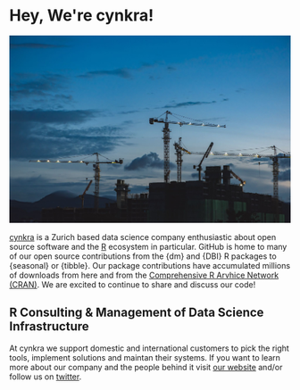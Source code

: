 # Hey, We're cynkra! 

<p align="center">
  <img width="1200px" alt="We're cynkra - development construction site jpg" src="docs/src/readme.jpeg">
</p>

[cynkra](https://cynkra.com) is a Zurich based data science company enthusiastic about open source software and the [R](https://r-project.org) ecosystem in particular. 
GitHub is home to many of our open source contributions from the {dm} and {DBI} R packages to {seasonal} or {tibble}. Our package contributions have accumulated millions of downloads from here and from the [Comprehensive R Arvhice Network (CRAN)](https://cran.r-project.org). We are excited to continue to share and discuss our code! 


## R Consulting & Management of Data Science Infrastructure

At cynkra we support domestic and international customers to pick the right tools, implement solutions and maintan their systems. 
If you want to learn more about our company and the people behind it visit [our website](https://cynkra.com) and/or follow us on [twitter](https://twitter.com/cynkra_com).


